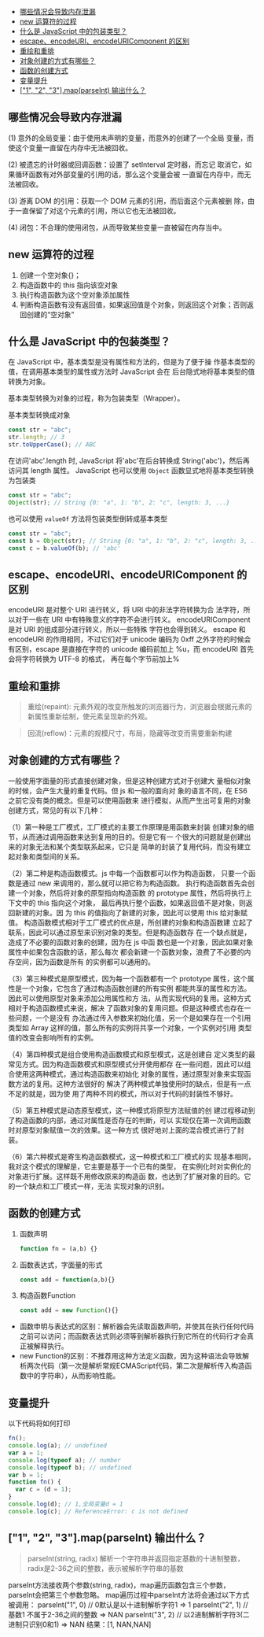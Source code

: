 <!-- START doctoc generated TOC please keep comment here to allow auto update -->
<!-- DON'T EDIT THIS SECTION, INSTEAD RE-RUN doctoc TO UPDATE -->


- [哪些情况会导致内存泄漏](#%E5%93%AA%E4%BA%9B%E6%83%85%E5%86%B5%E4%BC%9A%E5%AF%BC%E8%87%B4%E5%86%85%E5%AD%98%E6%B3%84%E6%BC%8F)
- [new 运算符的过程](#new-%E8%BF%90%E7%AE%97%E7%AC%A6%E7%9A%84%E8%BF%87%E7%A8%8B)
- [什么是 JavaScript 中的包装类型？](#%E4%BB%80%E4%B9%88%E6%98%AF-javascript-%E4%B8%AD%E7%9A%84%E5%8C%85%E8%A3%85%E7%B1%BB%E5%9E%8B)
- [escape、encodeURI、encodeURIComponent 的区别](#escapeencodeuriencodeuricomponent-%E7%9A%84%E5%8C%BA%E5%88%AB)
- [重绘和重排](#%E9%87%8D%E7%BB%98%E5%92%8C%E9%87%8D%E6%8E%92)
- [对象创建的方式有哪些？](#%E5%AF%B9%E8%B1%A1%E5%88%9B%E5%BB%BA%E7%9A%84%E6%96%B9%E5%BC%8F%E6%9C%89%E5%93%AA%E4%BA%9B)
- [函数的创建方式](#%E5%87%BD%E6%95%B0%E7%9A%84%E5%88%9B%E5%BB%BA%E6%96%B9%E5%BC%8F)
- [变量提升](#%E5%8F%98%E9%87%8F%E6%8F%90%E5%8D%87)
- [["1", "2", "3"].map(parseInt) 输出什么？](#1-2-3mapparseint-%E8%BE%93%E5%87%BA%E4%BB%80%E4%B9%88)

<!-- END doctoc generated TOC please keep comment here to allow auto update -->

## 哪些情况会导致内存泄漏

(1) 意外的全局变量：由于使用未声明的变量，而意外的创建了一个全局
变量，而使这个变量一直留在内存中无法被回收。

(2) 被遗忘的计时器或回调函数：设置了 setInterval 定时器，而忘记
取消它，如果循环函数有对外部变量的引用的话，那么这个变量会被
一直留在内存中，而无法被回收。

(3) 游离 DOM 的引用：获取一个 DOM 元素的引用，而后面这个元素被删
除，由于一直保留了对这个元素的引用，所以它也无法被回收。

(4) 闭包：不合理的使用闭包，从而导致某些变量一直被留在内存当中。

## new 运算符的过程

1. 创建一个空对象{}；
2. 构造函数中的 this 指向该空对象
3. 执行构造函数为这个空对象添加属性
4. 判断构造函数有没有返回值，如果返回值是个对象，则返回这个对象；否则返回创建的“空对象”

## 什么是 JavaScript 中的包装类型？

在 JavaScript 中，基本类型是没有属性和方法的，但是为了便于操
作基本类型的值，在调用基本类型的属性或方法时 JavaScript 会在
后台隐式地将基本类型的值转换为对象。

基本类型转换为对象的过程，称为包装类型（Wrapper）。

基本类型转换成对象

```js
const str = "abc";
str.length; // 3
str.toUpperCase(); // ABC
```

在访问'abc'.length 时, JavaScript 将'abc'在后台转换成 String('abc')，然后再访问其 length 属性。
JavaScript 也可以使用 `Object` 函数显式地将基本类型转换为包装类

```js
const str = "abc";
Object(str); // String {0: "a", 1: "b", 2: "c", length: 3, ...}
```

也可以使用 `valueOf` 方法将包装类型倒转成基本类型

```js
const str = "abc";
const b = Object(str); // String {0: "a", 1: "b", 2: "c", length: 3, ...}
const c = b.valueOf(b); // 'abc'
```

## escape、encodeURI、encodeURIComponent 的区别

encodeURI 是对整个 URI 进行转义，将 URI 中的非法字符转换为合
法字符，所以对于一些在 URI 中有特殊意义的字符不会进行转义。
encodeURIComponent 是对 URI 的组成部分进行转义，所以一些特殊
字符也会得到转义。
escape 和 encodeURI 的作用相同，不过它们对于 unicode 编码为
0xff 之外字符的时候会有区别，escape 是直接在字符的 unicode
编码前加上 %u，而 encodeURI 首先会将字符转换为 UTF-8 的格式，
再在每个字节前加上%

## 重绘和重排

> 重绘(repaint):  元素外观的改变所触发的浏览器行为，浏览器会根据元素的新属性重新绘制，使元素呈现新的外观。

> 回流(reflow)：元素的规模尺寸，布局，隐藏等改变而需要重新构建

## 对象创建的方式有哪些？

一般使用字面量的形式直接创建对象，但是这种创建方式对于创建大
量相似对象的时候，会产生大量的重复代码。但 js 和一般的面向对
象的语言不同，在 ES6 之前它没有类的概念。但是可以使用函数来
进行模拟，从而产生出可复用的对象创建方式，常见的有以下几种：

（1）第一种是工厂模式，工厂模式的主要工作原理是用函数来封装
创建对象的细节，从而通过调用函数来达到复用的目的。但是它有一
个很大的问题就是创建出来的对象无法和某个类型联系起来，它只是
简单的封装了复用代码，而没有建立起对象和类型间的关系。

（2）第二种是构造函数模式。js 中每一个函数都可以作为构造函数，
只要一个函数是通过 new 来调用的，那么就可以把它称为构造函数。
执行构造函数首先会创建一个对象，然后将对象的原型指向构造函数
的 prototype 属性，然后将执行上下文中的 this 指向这个对象，
最后再执行整个函数，如果返回值不是对象，则返回新建的对象。因
为 this 的值指向了新建的对象，因此可以使用 this 给对象赋值。
构造函数模式相对于工厂模式的优点是，所创建的对象和构造函数建
立起了联系，因此可以通过原型来识别对象的类型。但是构造函数存
在一个缺点就是，造成了不必要的函数对象的创建，因为在 js 中函
数也是一个对象，因此如果对象属性中如果包含函数的话，那么每次
都会新建一个函数对象，浪费了不必要的内存空间，因为函数是所有
的实例都可以通用的。

（3）第三种模式是原型模式，因为每一个函数都有一个 prototype
属性，这个属性是一个对象，它包含了通过构造函数创建的所有实例
都能共享的属性和方法。因此可以使用原型对象来添加公用属性和方
法，从而实现代码的复用。这种方式相对于构造函数模式来说，解决
了函数对象的复用问题。但是这种模式也存在一些问题，一个是没有
办法通过传入参数来初始化值，另一个是如果存在一个引用类型如
Array 这样的值，那么所有的实例将共享一个对象，一个实例对引用
类型值的改变会影响所有的实例。

（4）第四种模式是组合使用构造函数模式和原型模式，这是创建自
定义类型的最常见方式。因为构造函数模式和原型模式分开使用都存
在一些问题，因此可以组合使用这两种模式，通过构造函数来初始化
对象的属性，通过原型对象来实现函数方法的复用。这种方法很好的
解决了两种模式单独使用时的缺点，但是有一点不足的就是，因为使
用了两种不同的模式，所以对于代码的封装性不够好。

（5）第五种模式是动态原型模式，这一种模式将原型方法赋值的创
建过程移动到了构造函数的内部，通过对属性是否存在的判断，可以
实现仅在第一次调用函数时对原型对象赋值一次的效果。这一种方式
很好地对上面的混合模式进行了封装。

（6）第六种模式是寄生构造函数模式，这一种模式和工厂模式的实
现基本相同，我对这个模式的理解是，它主要是基于一个已有的类型，
在实例化时对实例化的对象进行扩展。这样既不用修改原来的构造函
数，也达到了扩展对象的目的。它的一个缺点和工厂模式一样，无法
实现对象的识别。

## 函数的创建方式
1. 函数声明
	```javascript
	function fn = (a,b) {}
	```
2. 函数表达式，字面量的形式
	```javascript
	const add = function(a,b){}
	```
3. 构造函数Function
	```javascript
	const add = new Function(){}
	```
- 函数申明与表达式的区别：解析器会先读取函数声明，并使其在执行任何代码之前可以访问；而函数表达式则必须等到解析器执行到它所在的代码行才会真正被解释执行。
- new Function的区别：不推荐用这种方法定义函数，因为这种语法会导致解析两次代码（第一次是解析常规ECMAScript代码，第二次是解析传入构造函数中的字符串），从而影响性能。

## 变量提升
以下代码将如何打印
```javascript
fn();
console.log(a); // undefined
var a = 1;
console.log(typeof a); // number
console.log(typeof b); // undefined
var b = 1;
function fn() {
  var c = (d = 1);
}
console.log(d); // 1,全局变量d = 1
console.log(c); // ReferenceError: c is not defined
```

## ["1", "2", "3"].map(parseInt) 输出什么？

> parseInt(string, radix)   解析一个字符串并返回指定基数的十进制整数， radix是2-36之间的整数，表示被解析字符串的基数

parseInt方法接收两个参数(string, radix)，map遍历函数包含三个参数，parseInt会把第三个参数忽略。
map遍历过程中parseInt方法将会通过以下方式被调用：
parseInt("1", 0) // 0默认是以十进制解析字符1 => 1
parseInt("2", 1) // 基数1 不属于2-36之间的整数 => NAN
parseInt("3", 2) // 以2进制解析字符3(二进制只识别0和1) => NAN
结果：[1, NAN,NAN]
